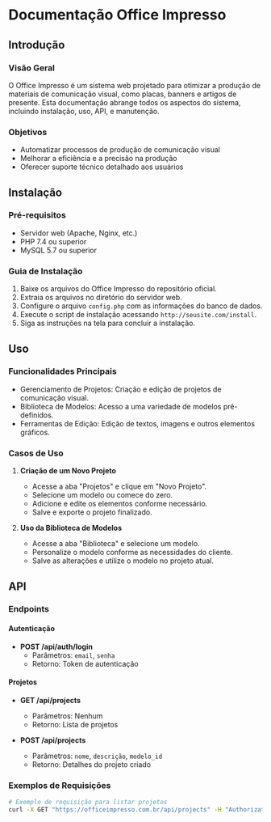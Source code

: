 # Documentação Office Impresso

## Introdução
### Visão Geral
O Office Impresso é um sistema web projetado para otimizar a produção de materiais de comunicação visual, como placas, banners e artigos de presente. Esta documentação abrange todos os aspectos do sistema, incluindo instalação, uso, API, e manutenção.

### Objetivos
- Automatizar processos de produção de comunicação visual
- Melhorar a eficiência e a precisão na produção
- Oferecer suporte técnico detalhado aos usuários

## Instalação
### Pré-requisitos
- Servidor web (Apache, Nginx, etc.)
- PHP 7.4 ou superior
- MySQL 5.7 ou superior

### Guia de Instalação
1. Baixe os arquivos do Office Impresso do repositório oficial.
2. Extraia os arquivos no diretório do servidor web.
3. Configure o arquivo `config.php` com as informações do banco de dados.
4. Execute o script de instalação acessando `http://seusite.com/install`.
5. Siga as instruções na tela para concluir a instalação.

## Uso
### Funcionalidades Principais
- Gerenciamento de Projetos: Criação e edição de projetos de comunicação visual.
- Biblioteca de Modelos: Acesso a uma variedade de modelos pré-definidos.
- Ferramentas de Edição: Edição de textos, imagens e outros elementos gráficos.

### Casos de Uso
1. **Criação de um Novo Projeto**
   - Acesse a aba "Projetos" e clique em "Novo Projeto".
   - Selecione um modelo ou comece do zero.
   - Adicione e edite os elementos conforme necessário.
   - Salve e exporte o projeto finalizado.

2. **Uso da Biblioteca de Modelos**
   - Acesse a aba "Biblioteca" e selecione um modelo.
   - Personalize o modelo conforme as necessidades do cliente.
   - Salve as alterações e utilize o modelo no projeto atual.

## API
### Endpoints
#### Autenticação
- **POST /api/auth/login**
  - Parâmetros: `email`, `senha`
  - Retorno: Token de autenticação

#### Projetos
- **GET /api/projects**
  - Parâmetros: Nenhum
  - Retorno: Lista de projetos

- **POST /api/projects**
  - Parâmetros: `nome`, `descrição`, `modelo_id`
  - Retorno: Detalhes do projeto criado

### Exemplos de Requisições
```bash
# Exemplo de requisição para listar projetos
curl -X GET "https://officeimpresso.com.br/api/projects" -H "Authorization: Bearer {token}"
